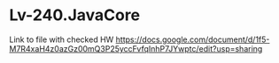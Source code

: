# Lv-240.JavaCore

Link to file with checked HW
https://docs.google.com/document/d/1f5-M7R4xaH4z0azGz00mQ3P25yccFvfqInhP7JYwptc/edit?usp=sharing
